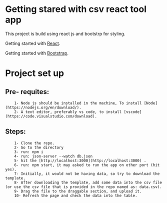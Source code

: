 # Getting stared with csv react tool app

This project is build using react js and bootstrp for styling.

Getting started with [React](https://reactjs.org/docs/getting-started.html).

Getting started with [Bootstrap](https://getbootstrap.com/docs/5.0/getting-started/introduction/).

# Project set up

## Pre- requites:
        1- Node js should be installed in the machine, To install [Node](https://nodejs.org/en/download/).
        2- A text editor, preferably vs code, to install [vscode](https://code.visualstudio.com/download).

## Steps:
        1- Clone the repo.
        2- Go to the directory
        3- run: npm i
        4- run: json-server --watch db.json
        5- hit the [http://localhost:3000](http://localhost:3000) .
        6- run: npm start, it may asked to run the app on other port (hit yes).
        7- Initially, it would not be having data, so try to download the template.
        8- After downloading the template, add some data into the csv file (or use the csv file that is provided in the repo named as: data.csv).
        9- Drag the file to the draggable section, and upload it.
        10- Refresh the page and check the data into the table.